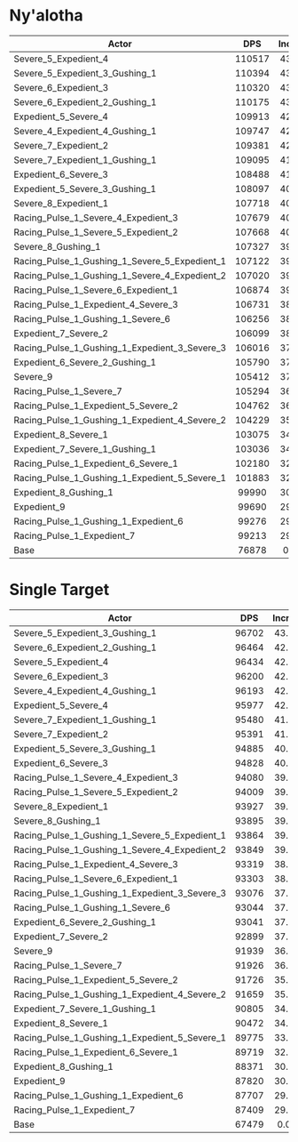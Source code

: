 # Ny'alotha
| Actor | DPS | Increase |
|---|:---:|:---:|
|Severe_5_Expedient_4|110517|43.76%|
|Severe_5_Expedient_3_Gushing_1|110394|43.60%|
|Severe_6_Expedient_3|110320|43.50%|
|Severe_6_Expedient_2_Gushing_1|110175|43.31%|
|Expedient_5_Severe_4|109913|42.97%|
|Severe_4_Expedient_4_Gushing_1|109747|42.76%|
|Severe_7_Expedient_2|109381|42.28%|
|Severe_7_Expedient_1_Gushing_1|109095|41.91%|
|Expedient_6_Severe_3|108488|41.12%|
|Expedient_5_Severe_3_Gushing_1|108097|40.61%|
|Severe_8_Expedient_1|107718|40.12%|
|Racing_Pulse_1_Severe_4_Expedient_3|107679|40.06%|
|Racing_Pulse_1_Severe_5_Expedient_2|107668|40.05%|
|Severe_8_Gushing_1|107327|39.61%|
|Racing_Pulse_1_Gushing_1_Severe_5_Expedient_1|107122|39.34%|
|Racing_Pulse_1_Gushing_1_Severe_4_Expedient_2|107020|39.21%|
|Racing_Pulse_1_Severe_6_Expedient_1|106874|39.02%|
|Racing_Pulse_1_Expedient_4_Severe_3|106731|38.83%|
|Racing_Pulse_1_Gushing_1_Severe_6|106256|38.21%|
|Expedient_7_Severe_2|106099|38.01%|
|Racing_Pulse_1_Gushing_1_Expedient_3_Severe_3|106016|37.90%|
|Expedient_6_Severe_2_Gushing_1|105790|37.61%|
|Severe_9|105412|37.12%|
|Racing_Pulse_1_Severe_7|105294|36.96%|
|Racing_Pulse_1_Expedient_5_Severe_2|104762|36.27%|
|Racing_Pulse_1_Gushing_1_Expedient_4_Severe_2|104229|35.58%|
|Expedient_8_Severe_1|103075|34.08%|
|Expedient_7_Severe_1_Gushing_1|103036|34.03%|
|Racing_Pulse_1_Expedient_6_Severe_1|102180|32.91%|
|Racing_Pulse_1_Gushing_1_Expedient_5_Severe_1|101883|32.53%|
|Expedient_8_Gushing_1|99990|30.06%|
|Expedient_9|99690|29.67%|
|Racing_Pulse_1_Gushing_1_Expedient_6|99276|29.13%|
|Racing_Pulse_1_Expedient_7|99213|29.05%|
|Base|76878|0.00%|

# Single Target
| Actor | DPS | Increase |
|---|:---:|:---:|
|Severe_5_Expedient_3_Gushing_1|96702|43.31%|
|Severe_6_Expedient_2_Gushing_1|96464|42.95%|
|Severe_5_Expedient_4|96434|42.91%|
|Severe_6_Expedient_3|96200|42.56%|
|Severe_4_Expedient_4_Gushing_1|96193|42.55%|
|Expedient_5_Severe_4|95977|42.23%|
|Severe_7_Expedient_1_Gushing_1|95480|41.50%|
|Severe_7_Expedient_2|95391|41.36%|
|Expedient_5_Severe_3_Gushing_1|94885|40.61%|
|Expedient_6_Severe_3|94828|40.53%|
|Racing_Pulse_1_Severe_4_Expedient_3|94080|39.42%|
|Racing_Pulse_1_Severe_5_Expedient_2|94009|39.32%|
|Severe_8_Expedient_1|93927|39.19%|
|Severe_8_Gushing_1|93895|39.15%|
|Racing_Pulse_1_Gushing_1_Severe_5_Expedient_1|93864|39.10%|
|Racing_Pulse_1_Gushing_1_Severe_4_Expedient_2|93849|39.08%|
|Racing_Pulse_1_Expedient_4_Severe_3|93319|38.29%|
|Racing_Pulse_1_Severe_6_Expedient_1|93303|38.27%|
|Racing_Pulse_1_Gushing_1_Expedient_3_Severe_3|93076|37.93%|
|Racing_Pulse_1_Gushing_1_Severe_6|93044|37.89%|
|Expedient_6_Severe_2_Gushing_1|93041|37.88%|
|Expedient_7_Severe_2|92899|37.67%|
|Severe_9|91939|36.25%|
|Racing_Pulse_1_Severe_7|91926|36.23%|
|Racing_Pulse_1_Expedient_5_Severe_2|91726|35.93%|
|Racing_Pulse_1_Gushing_1_Expedient_4_Severe_2|91659|35.83%|
|Expedient_7_Severe_1_Gushing_1|90805|34.57%|
|Expedient_8_Severe_1|90472|34.07%|
|Racing_Pulse_1_Gushing_1_Expedient_5_Severe_1|89775|33.04%|
|Racing_Pulse_1_Expedient_6_Severe_1|89719|32.96%|
|Expedient_8_Gushing_1|88371|30.96%|
|Expedient_9|87820|30.14%|
|Racing_Pulse_1_Gushing_1_Expedient_6|87707|29.98%|
|Racing_Pulse_1_Expedient_7|87409|29.54%|
|Base|67479|0.00%|
